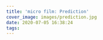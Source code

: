 ```yaml
---
title: 'micro film: Prediction'
cover_image: images/prediction.jpg
date: 2020-07-05 16:38:24
tags:
---
```

